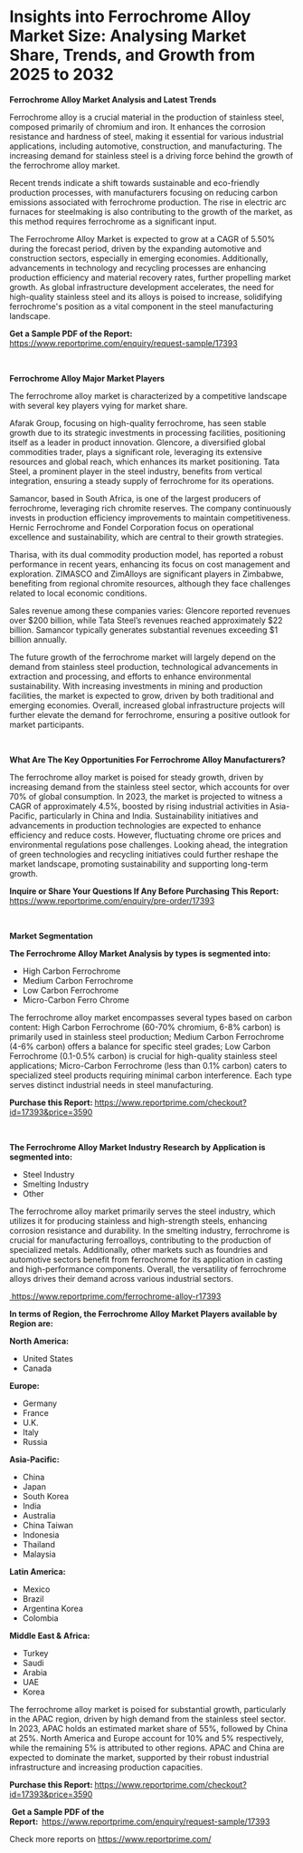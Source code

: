 <p><h1>Insights into Ferrochrome Alloy Market Size: Analysing Market Share, Trends, and Growth from 2025 to 2032</h1></p><p><strong>Ferrochrome Alloy Market Analysis and Latest Trends</strong></p>
<p><p>Ferrochrome alloy is a crucial material in the production of stainless steel, composed primarily of chromium and iron. It enhances the corrosion resistance and hardness of steel, making it essential for various industrial applications, including automotive, construction, and manufacturing. The increasing demand for stainless steel is a driving force behind the growth of the ferrochrome alloy market.</p><p>Recent trends indicate a shift towards sustainable and eco-friendly production processes, with manufacturers focusing on reducing carbon emissions associated with ferrochrome production. The rise in electric arc furnaces for steelmaking is also contributing to the growth of the market, as this method requires ferrochrome as a significant input.</p><p>The Ferrochrome Alloy Market is expected to grow at a CAGR of 5.50% during the forecast period, driven by the expanding automotive and construction sectors, especially in emerging economies. Additionally, advancements in technology and recycling processes are enhancing production efficiency and material recovery rates, further propelling market growth. As global infrastructure development accelerates, the need for high-quality stainless steel and its alloys is poised to increase, solidifying ferrochrome's position as a vital component in the steel manufacturing landscape.</p></p>
<p><strong>Get a Sample PDF of the Report:&nbsp;</strong> <a href="https://www.reportprime.com/enquiry/request-sample/17393?utm_campaign=3224&utm_medium=2&utm_source=Github&utm_content=ia&utm_term=18032025&utm_id=ferrochrome-alloy">https://www.reportprime.com/enquiry/request-sample/17393</a></p>
<p>&nbsp;</p>
<p><strong>Ferrochrome Alloy Major Market Players</strong></p>
<p><p>The ferrochrome alloy market is characterized by a competitive landscape with several key players vying for market share. </p><p>Afarak Group, focusing on high-quality ferrochrome, has seen stable growth due to its strategic investments in processing facilities, positioning itself as a leader in product innovation. Glencore, a diversified global commodities trader, plays a significant role, leveraging its extensive resources and global reach, which enhances its market positioning. Tata Steel, a prominent player in the steel industry, benefits from vertical integration, ensuring a steady supply of ferrochrome for its operations. </p><p>Samancor, based in South Africa, is one of the largest producers of ferrochrome, leveraging rich chromite reserves. The company continuously invests in production efficiency improvements to maintain competitiveness. Hernic Ferrochrome and Fondel Corporation focus on operational excellence and sustainability, which are central to their growth strategies. </p><p>Tharisa, with its dual commodity production model, has reported a robust performance in recent years, enhancing its focus on cost management and exploration. ZIMASCO and ZimAlloys are significant players in Zimbabwe, benefiting from regional chromite resources, although they face challenges related to local economic conditions.</p><p>Sales revenue among these companies varies: Glencore reported revenues over $200 billion, while Tata Steel’s revenues reached approximately $22 billion. Samancor typically generates substantial revenues exceeding $1 billion annually.</p><p>The future growth of the ferrochrome market will largely depend on the demand from stainless steel production, technological advancements in extraction and processing, and efforts to enhance environmental sustainability. With increasing investments in mining and production facilities, the market is expected to grow, driven by both traditional and emerging economies. Overall, increased global infrastructure projects will further elevate the demand for ferrochrome, ensuring a positive outlook for market participants.</p></p>
<p>&nbsp;</p>
<p><strong>What Are The Key Opportunities For Ferrochrome Alloy Manufacturers?</strong></p>
<p><p>The ferrochrome alloy market is poised for steady growth, driven by increasing demand from the stainless steel sector, which accounts for over 70% of global consumption. In 2023, the market is projected to witness a CAGR of approximately 4.5%, boosted by rising industrial activities in Asia-Pacific, particularly in China and India. Sustainability initiatives and advancements in production technologies are expected to enhance efficiency and reduce costs. However, fluctuating chrome ore prices and environmental regulations pose challenges. Looking ahead, the integration of green technologies and recycling initiatives could further reshape the market landscape, promoting sustainability and supporting long-term growth.</p></p>
<p><strong>Inquire or Share Your Questions If Any Before Purchasing This Report:</strong> <a href="https://www.reportprime.com/enquiry/pre-order/17393?utm_campaign=3224&utm_medium=2&utm_source=Github&utm_content=ia&utm_term=18032025&utm_id=ferrochrome-alloy">https://www.reportprime.com/enquiry/pre-order/17393</a></p>
<p>&nbsp;</p>
<p><strong>Market Segmentation</strong></p>
<p><strong>The Ferrochrome Alloy Market Analysis by types is segmented into:</strong></p>
<p><ul><li>High Carbon Ferrochrome</li><li>Medium Carbon Ferrochrome</li><li>Low Carbon Ferrochrome</li><li>Micro-Carbon Ferro Chrome</li></ul></p>
<p><p>The ferrochrome alloy market encompasses several types based on carbon content: High Carbon Ferrochrome (60-70% chromium, 6-8% carbon) is primarily used in stainless steel production; Medium Carbon Ferrochrome (4-6% carbon) offers a balance for specific steel grades; Low Carbon Ferrochrome (0.1-0.5% carbon) is crucial for high-quality stainless steel applications; Micro-Carbon Ferrochrome (less than 0.1% carbon) caters to specialized steel products requiring minimal carbon interference. Each type serves distinct industrial needs in steel manufacturing.</p></p>
<p><strong>Purchase this Report:&nbsp;</strong><a href="https://www.reportprime.com/checkout?id=17393&price=3590&utm_campaign=3224&utm_medium=2&utm_source=Github&utm_content=ia&utm_term=18032025&utm_id=ferrochrome-alloy">https://www.reportprime.com/checkout?id=17393&price=3590</a></p>
<p>&nbsp;</p>
<p><strong>The Ferrochrome Alloy Market Industry Research by Application is segmented into:</strong></p>
<p><ul><li>Steel Industry</li><li>Smelting Industry</li><li>Other</li></ul></p>
<p><p>The ferrochrome alloy market primarily serves the steel industry, which utilizes it for producing stainless and high-strength steels, enhancing corrosion resistance and durability. In the smelting industry, ferrochrome is crucial for manufacturing ferroalloys, contributing to the production of specialized metals. Additionally, other markets such as foundries and automotive sectors benefit from ferrochrome for its application in casting and high-performance components. Overall, the versatility of ferrochrome alloys drives their demand across various industrial sectors.</p></p>
<p><a href="https://www.reportprime.com/ferrochrome-alloy-r17393?utm_campaign=3224&utm_medium=2&utm_source=Github&utm_content=ia&utm_term=18032025&utm_id=ferrochrome-alloy">&nbsp;https://www.reportprime.com/ferrochrome-alloy-r17393</a></p>
<p><strong>In terms of Region, the Ferrochrome Alloy Market Players available by Region are:</strong></p>
<p>
    <p> <strong> North America: </strong>
        <ul>
            <li>United States</li>
            <li>Canada</li>
        </ul>
        </p> 
    <p> <strong> Europe: </strong>
        <ul>
            <li>Germany</li>
            <li>France</li>
            <li>U.K.</li>
            <li>Italy</li>
            <li>Russia</li>
        </ul>
        </p> 
    <p> <strong> Asia-Pacific: </strong>
        <ul>
            <li>China</li>
            <li>Japan</li>
            <li>South Korea</li>
            <li>India</li>
            <li>Australia</li>
            <li>China Taiwan</li>
            <li>Indonesia</li>
            <li>Thailand</li>
            <li>Malaysia</li>
        </ul>
        </p> 
    <p> <strong> Latin America: </strong>
        <ul>
            <li>Mexico</li>
            <li>Brazil</li>
            <li>Argentina Korea</li>
            <li>Colombia</li>
        </ul>
        </p> 
    <p> <strong> Middle East & Africa: </strong>
        <ul>
            <li>Turkey</li>
            <li>Saudi</li>
            <li>Arabia</li>
            <li>UAE</li>
            <li>Korea</li>
        </ul>
    </p>
    </p>
<p><p>The ferrochrome alloy market is poised for substantial growth, particularly in the APAC region, driven by high demand from the stainless steel sector. In 2023, APAC holds an estimated market share of 55%, followed by China at 25%. North America and Europe account for 10% and 5% respectively, while the remaining 5% is attributed to other regions. APAC and China are expected to dominate the market, supported by their robust industrial infrastructure and increasing production capacities.</p></p>
<p><strong>Purchase this Report: </strong><a href="https://www.reportprime.com/checkout?id=17393&price=3590&utm_campaign=3224&utm_medium=2&utm_source=Github&utm_content=ia&utm_term=18032025&utm_id=ferrochrome-alloy">https://www.reportprime.com/checkout?id=17393&price=3590</a></p>
<p>&nbsp;<strong>Get a Sample PDF of the Report:&nbsp;&nbsp;</strong><a href="https://www.reportprime.com/enquiry/request-sample/17393?utm_campaign=3224&utm_medium=2&utm_source=Github&utm_content=ia&utm_term=18032025&utm_id=ferrochrome-alloy">https://www.reportprime.com/enquiry/request-sample/17393</a></p>
<p><strong></strong></p>
<p>Check more reports on <a href="https://www.reportprime.com/?utm_campaign=3224&utm_medium=2&utm_source=Github&utm_content=ia&utm_term=18032025&utm_id=ferrochrome-alloy">https://www.reportprime.com/</a></p>